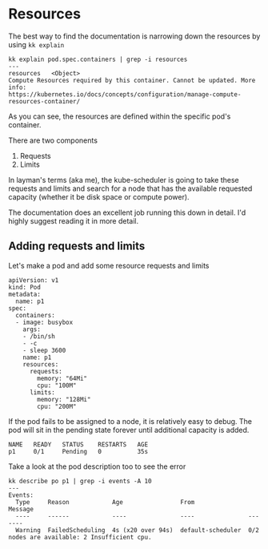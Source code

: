 # Resources

The best way to find the documentation is narrowing down the resources by using `kk explain`

    kk explain pod.spec.containers | grep -i resources
    ---
    resources	<Object>
    Compute Resources required by this container. Cannot be updated. More info:
    https://kubernetes.io/docs/concepts/configuration/manage-compute-resources-container/

As you can see, the resources are defined within the specific pod's container. 

There are two components

1. Requests
2. Limits

In layman's terms (aka me), the kube-scheduler is going to take these requests and limits and search for a node that has the available requested capacity (whether it be disk space or compute power). 

The documentation does an excellent job running this down in detail. I'd highly suggest reading it in more detail.

## Adding requests and limits

Let's make a pod and add some resource requests and limits

 

    apiVersion: v1
    kind: Pod
    metadata:
      name: p1
    spec:
      containers:
      - image: busybox
        args:
        - /bin/sh
        - -c
        - sleep 3600
        name: p1
        resources:
          requests:
            memory: "64Mi"
            cpu: "100M"
          limits:
            memory: "128Mi"
            cpu: "200M"

If the pod fails to be assigned to a node, it is relatively easy to debug. The pod will sit in the pending state forever until additional capacity is added. 

    NAME   READY   STATUS    RESTARTS   AGE
    p1     0/1     Pending   0          35s

Take a look at the pod description too to see the error

    kk describe po p1 | grep -i events -A 10
    ---
    Events:
      Type     Reason            Age                From               Message
      ----     ------            ----               ----               -------
      Warning  FailedScheduling  4s (x20 over 94s)  default-scheduler  0/2 nodes are available: 2 Insufficient cpu.
